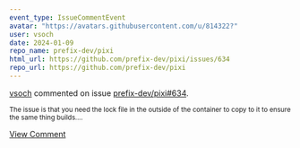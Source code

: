 ```yaml
---
event_type: IssueCommentEvent
avatar: "https://avatars.githubusercontent.com/u/814322?"
user: vsoch
date: 2024-01-09
repo_name: prefix-dev/pixi
html_url: https://github.com/prefix-dev/pixi/issues/634
repo_url: https://github.com/prefix-dev/pixi
---
```


<a href='https://github.com/vsoch' target='_blank'>vsoch</a> commented on issue <a href='https://github.com/prefix-dev/pixi/issues/634' target='_blank'>prefix-dev/pixi#634</a>.

<small>The issue is that you need the lock file in the outside of the container to copy to it to ensure the same thing builds....</small>

<a href='https://github.com/prefix-dev/pixi/issues/634' target='_blank'>View Comment</a>